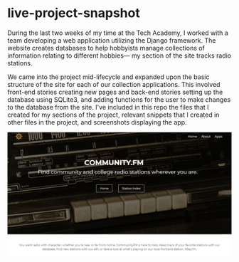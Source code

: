 # live-project-snapshot
During the last two weeks of my time at the Tech Academy, I worked with a team developing a web application utilizing the Django framework. The website creates databases to help hobbyists manage collections of information relating to different hobbies— my section of the site tracks radio stations. 

We came into the project mid-lifecycle and expanded upon the basic structure of the site for each of our collection applications. This involved front-end stories creating new pages and back-end stories setting up the database using SQLite3, and adding functions for the user to make changes to the database from the site. I've included in this repo the files that I created for my sections of the project, relevant snippets that I created in other files in the project, and screenshots displaying the app. 

<img src="community fm screenshot.png" alt="landing page of my app">

